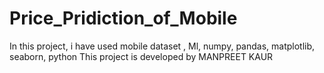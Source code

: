 # Price_Pridiction_of_Mobile
In this project, i have used mobile dataset , Ml, numpy, pandas, matplotlib, seaborn, python
This project is developed by MANPREET KAUR
